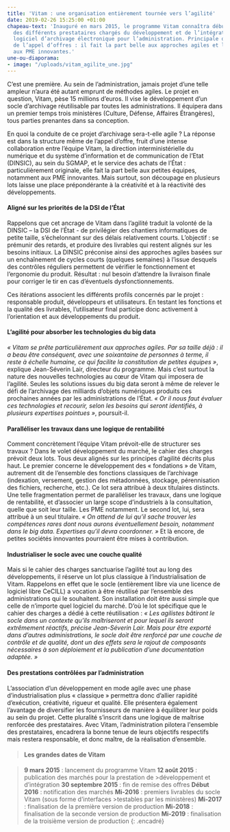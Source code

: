 ```yaml
---
title: 'Vitam : une organisation entièrement tournée vers l’agilité'
date: 2019-02-26 15:25:00 +01:00
chapeau-text: 'Inauguré en mars 2015, le programme Vitam connaîtra début 2016 le nom
  des différents prestataires chargés du développement et de l’intégration du futur
  logiciel d’archivage électronique pour l’administration. Principale originalité
  de l’appel d’offres : il fait la part belle aux approches agiles et laisse la place
  aux PME innovantes.'
une-ou-diaporama:
- image: "/uploads/vitam_agilite_une.jpg"
---
```


C’est une première. Au sein de l’administration, jamais projet d’une telle ampleur n’aura été autant emprunt de méthodes agiles. Le projet en question, Vitam, pèse 15 millions d’euros. Il vise le développement d’un socle d’archivage réutilisable par toutes les administrations. Il équipera dans un premier temps trois ministères (Culture, Défense, Affaires Étrangères), tous parties prenantes dans sa conception.

En quoi la conduite de ce projet d’archivage sera-t-elle agile ? La réponse est dans la structure même de l’appel d’offre, fruit d’une intense collaboration entre l’équipe Vitam, la direction interministérielle du numérique et du système d’information et de communication de l’Etat (DINSIC), au sein du SGMAP, et le service des achats de l’État : particulièrement originale, elle fait la part belle aux petites équipes, notamment aux PME innovantes. Mais surtout, son découpage en plusieurs lots laisse une place prépondérante à la créativité et à la réactivité des développements.

#### Aligné sur les priorités de la DSI de l’État

Rappelons que cet ancrage de Vitam dans l’agilité traduit la volonté de la DINSIC – la DSI de l’État - de privilégier des chantiers informatiques de petite taille, s’échelonnant sur des délais relativement courts. L’objectif : 
se prémunir des retards, et produire des livrables qui restent alignés sur les besoins initiaux. La DINSIC préconise ainsi des approches agiles basées sur un enchaînement de cycles courts (quelques semaines) à l’issue desquels des contrôles réguliers permettent de vérifier le fonctionnement et l’ergonomie du produit. Résultat : nul besoin d’attendre la livraison finale pour corriger le tir en cas d’éventuels dysfonctionnements.

Ces itérations associent les différents profils concernés par le projet : responsable produit, développeurs et utilisateurs. En testant les fonctions et la qualité des livrables, l’utilisateur final participe donc activement à l’orientation et aux développements du produit.

#### L’agilité pour absorber les technologies du big data

*« Vitam se prête particulièrement aux approches agiles. Par sa taille déjà : il a beau être conséquent, avec une soixantaine de personnes à terme, il reste à échelle humaine, ce qui facilite la constitution de petites équipes »*, explique Jean-Séverin Lair, directeur du programme. Mais c’est surtout la nature des nouvelles technologies au cœur de Vitam qui imposera de l’agilité. Seules les solutions issues du big data seront à même de relever le défi de l’archivage des milliards d’objets numériques produits ces prochaines années par les administrations de l’État. *« Or il nous faut évaluer ces technologies et recourir, selon les besoins qui seront identifiés, à plusieurs expertises pointues »*, poursuit-il.

#### Paralléliser les travaux dans une logique de rentabilité

Comment concrètement l’équipe Vitam prévoit-elle de structurer ses travaux ? Dans le volet développement du marché, le cahier des charges prévoit deux lots. Tous deux alignés sur les principes d’agilité décrits plus haut. Le premier concerne le développement des « fondations » de Vitam, autrement dit de l’ensemble des fonctions classiques de l’archivage (indexation, versement, gestion des métadonnées, stockage, pérennisation des fichiers, recherche, etc.). Ce lot sera attribué à deux titulaires distincts. Une telle fragmentation permet de paralléliser les travaux, dans une logique de rentabilité, et d’associer un large scope d’industriels à la consultation, quelle que soit leur taille. Les PME notamment. Le second lot, lui, sera attribué à un seul titulaire. *« On attend de lui qu’il sache trouver les compétences rares dont nous aurons éventuellement besoin, notamment dans le big data. Expertises qu’il devra coordonner. »* Et là encore, de petites sociétés innovantes pourraient être mises à contribution.

#### Industrialiser le socle avec une couche qualité

Mais si le cahier des charges sanctuarise l’agilité tout au long des développements, il réserve un lot plus classique à l’industrialisation de Vitam. Rappelons en effet que le socle (entièrement libre via une licence de logiciel libre CeCILL) a vocation à être réutilisé par l’ensemble des administrations qui le souhaitent. Son installation doit être aussi simple que celle de n’importe quel logiciel du marché. D’où le lot spécifique que le cahier des charges a dédié à cette réutilisation : *« Les agilistes bâtiront le socle dans un contexte qu’ils maîtriseront et pour lequel ils seront extrêmement réactifs, précise Jean-Séverin Lair. Mais pour être exporté dans d’autres administrations, le socle doit être renforcé par une couche de contrôle et de qualité, dont un des effets sera le rajout de composants nécessaires à son déploiement et la publication d’une documentation adaptée. »*

#### Des prestations contrôlées par l’administration

L’association d’un développement en mode agile avec une phase d’industrialisation plus « classique » permettra donc d’allier rapidité d’exécution, créativité, rigueur et qualité. Elle présentera également l’avantage de diversifier les fournisseurs de manière à équilibrer leur poids au sein du projet. Cette pluralité s’inscrit dans une logique de maîtrise renforcée des prestataires. Avec Vitam, l’administration pilotera l'ensemble des prestataires, encadrera la bonne tenue de leurs objectifs respectifs mais restera responsable, et donc maître, de la réalisation d’ensemble.

>#### Les grandes dates de Vitam

>**9 mars 2015** : lancement du programme Vitam
>**12 août 2015** : publication des marchés pour la prestation de >développement et d’intégration
>**30 septembre 2015** : fin de remise des offres
>**Début 2016** : notification des marchés
>**Mi-2016** : premiers livrables du socle Vitam (sous forme d’interfaces >testables par les ministères)
>**Mi-2017** : finalisation de la première version de production
>**Mi-2018** : finalisation de la seconde version de production
>**Mi-2019** : finalisation de la troisième version de production
{: .encadré}

 


